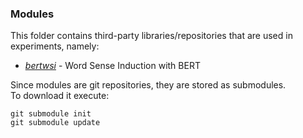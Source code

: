 ### Modules
This folder contains third-party libraries/repositories that are used in experiments, namely:
- [*bertwsi*](https://github.com/dayyass/bertwsi) - Word Sense Induction with BERT

Since modules are git repositories, they are stored as submodules.<br>
To download it execute:<br>
```
git submodule init
git submodule update
```
